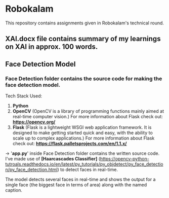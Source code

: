# Robokalam
This repository contains assignments given in Robokalam's technical round. 

## XAI.docx file contains summary of my learnings on XAI in approx. 100 words.

## Face Detection Model
### Face Detection folder contains the source code for making the face detection model.
Tech Stack Used:
1. **Python**
2. **OpenCV** (OpenCV is a library of programming functions mainly aimed at real-time computer vision.)
For more information about Flask check out: **https://opencv.org/**
3. **Flask** (Flask is a lightweight WSGI web application framework. It is designed to make getting started quick and easy, with the ability to scale up to complex applications.)
For more information about Flask check out: **https://flask.palletsprojects.com/en/1.1.x/**

-> '**app.py**' inside Face Detection folder contains the written source code.
I've made use of **[Haarcascades Classifier]** (https://opencv-python-tutroals.readthedocs.io/en/latest/py_tutorials/py_objdetect/py_face_detection/py_face_detection.html) to detect faces in real-time.

The model detects several faces in real-time and shows the output for a single face (the biggest face in terms of area) along with the named caption.
